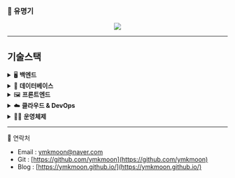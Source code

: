 ### 👋 유명기 

<!--
**ymkmoon/ymkmoon** is a ✨ _special_ ✨ repository because its `README.md` (this file) appears on your GitHub profile.

Here are some ideas to get you started:

- 🔭 I’m currently working on ...
- 🌱 I’m currently learning ...
- 👯 I’m looking to collaborate on ...
- 🤔 I’m looking for help with ...
- 💬 Ask me about ...
- 📫 How to reach me: ...
- 😄 Pronouns: ...
- ⚡ Fun fact: ...
-->

<!-- profile viewers count -->
<div align=center>


![](https://komarev.com/ghpvc/?username=ymkmoon&color=brightgreen)

<!-- [![Hits](https://hits.seeyoufarm.com/api/count/incr/badge.svg?url=https%3A%2F%2Fgithub.com%2Fymkmoon&count_bg=%23BDBDBD&title_bg=%238C8C8C&icon=&icon_color=%23BDBDBD&title=hits&edge_flat=false)](https://hits.seeyoufarm.com) -->

</div>

<!-- Github Stats -->
<!-- [![ymkmoon's github stats](https://github-readme-stats.vercel.app/api?username=ymkmoon&count_private=true&show_icons=true)](https://github.com/ymkmoon/github-readme-stats) -->
<!-- [![Most Used Languages](https://github-readme-stats.vercel.app/api/top-langs/?username=ymkmoon&layout=compact&langs_count=10&hide=css,scss)](https://github.com/ymkmoon/github-readme-stats) -->

<hr>

## 기술스택

<details>
<summary>🖥️ <strong>백엔드</strong></summary>

- **Java**  
  JPA와 MyBatis를 활용한 RESTful API 개발 경험  
- **Node.js**  
  Express 기반의 서버 구축 및 GraphQL API 개발

</details>

<details>
<summary>🧱 <strong>데이터베이스</strong></summary>

- **PostgreSQL**
- **MySQL**  

</details>

<details>
<summary>🖼️ <strong>프론트엔드</strong></summary>

- **React**  
  상태 관리 및 컴포넌트 기반 UI 개발

</details>

<details>
<summary>☁️ <strong>클라우드 & DevOps</strong></summary>

- **AWS**  
  EC2, S3, CodeDeploy를 활용한 인프라 구성 및 자동 배포  
- **Docker**  
  개발 환경 컨테이너화 및 배포 자동화 경험  
- **Jenkins**  
  CI/CD 파이프라인 구축 및 운영  
- **Nginx**  
  정적 파일 서빙 및 리버스 프록시 설정 경험

</details>

<details>
<summary>🧑‍💻 <strong>운영체제</strong></summary>

- **Linux**  
  CentOS, Rocky Linux, Ubuntu 환경에서의 서버 운영 및 쉘 스크립트 작성 경험

</details>


<!--
## 경력

<details>
<summary><strong>데이터통합서비스 플랫폼</strong> <span style="color:#6a737d;">(2025.07 ~)</span> - Backend (NodeJS)</summary>

| 구분           | 내용                                                                                   |
|----------------|----------------------------------------------------------------------------------------|
| 📅 프로젝트 설명 | 각 업무에 대한 결과 입력 및 업무 싸이클을 통한 자동 생성                                            |
| 🎯 담당분야      | Backend, 인프라 관리, DB 구성                                                               |
| 🛠️ 사용기술      | <code>NodeJS</code>, <code>GraphQL</code>, <code>Docker</code>, <code>Nginx</code>              |
| 📝 업무내용      | CRUD API 개발, 스케줄러 개발, 초기스크립트 정리, 도커를 이용한 이미지 생성과 컨테이너 실행                    |

</details>

<details>
<summary><strong>차량관제 FMS</strong> <span style="color:#6a737d;">(2024.01 - 2025.06)</span> - Frontend (React)</summary>

| 구분           | 내용                                                                                   |
|----------------|----------------------------------------------------------------------------------------|
| 📅 프로젝트 설명 | 차량 단말(IoT) 데이터를 이용해 차량 관제와 관리를 제공하는 서비스                                         |
| 🎯 담당분야      | Frontend, 담당 AWS 인프라 관리                                                              |
| 🛠️ 사용기술      | <code>React</code>, <code>Nginx</code>, <code>AWS (S3, Codedeploy, EC2)</code>               |
| 📝 업무내용      | 고객용 APP, 관리자용 WEB 신규 개발 및 Github Action과 AWS를 이용한 CICD 구축                              |

</details>

<details>
<summary><strong>국가연구과제</strong> <span style="color:#6a737d;">(2023.07 - 2023.11)</span> - Backend (Springboot) & Frontend (React)</summary>

| 구분           | 내용                                                                                   |
|----------------|----------------------------------------------------------------------------------------|
| 📅 프로젝트 설명 | 실내 측위 데이터를 이용해 원하는 위치의 예상 값을 계산(보간 처리)하여 제공하는 서비스                                |
| 🎯 담당분야      | Frontend, Backend                                                                      |
| 🛠️ 사용기술      | <code>Springboot</code>, <code>Java</code>, <code>React</code>, <code>Typescript</code>, <code>MongoDB</code>, <code>JPA</code>, <code>Querydsl</code> |
| 📝 업무내용      | 실내 측위 데이터 시각화 및 정제, 좌표계 변환과 IDW 보간법을 이용한 데이터 제공                                       |

</details>

<details>
<summary><strong>Mobility Service 2차</strong> <span style="color:#6a737d;">(2023.05 - 2023.07)</span> - Frontend (React)</summary>

| 구분           | 내용                                                                                   |
|----------------|----------------------------------------------------------------------------------------|
| 📅 프로젝트 설명 | 렌터카 APP의 관리와 운영을 제공하는 관리자 웹 서비스                                          |
| 🎯 담당분야      | Frontend                                                                              |
| 🛠️ 사용기술      | <code>React</code>, <code>Typescript</code>, <code>Apollo</code>, <code>GraphQL</code>, <code>Kakao Map</code>       |
| 📝 업무내용      | 고객의 추가 요구사항에 대해 수정 및 추가 개발(단말기관련)                                            |

</details>

<details>
<summary><strong>Car Sharing</strong> <span style="color:#6a737d;">(2023.04 - 2023.05)</span> - Frontend (React)</summary>

| 구분           | 내용                                                                                   |
|----------------|----------------------------------------------------------------------------------------|
| 📅 프로젝트 설명 | 내부 인력을 위한 렌터카 예약 서비스                                                       |
| 🎯 담당분야      | Frontend                                                                              |
| 🛠️ 사용기술      | <code>React</code>, <code>Typescript</code>, <code>GraphQL</code>, <code>Naver Map</code>                   |
| 📝 업무내용      | 로그인, 회원가입, 차량 예약, 예약 히스토리, 마이페이지 등 개발                                              |

</details>

<details>
<summary><strong>상권분석 시스템</strong> <span style="color:#6a737d;">(2022.12 - 2023.04)</span> - Backend (Spring) & Frontend (JSP)</summary>

| 구분           | 내용                                                                                   |
|----------------|----------------------------------------------------------------------------------------|
| 🎯 담당분야      | Backend, Frontend                                                                     |
| 🛠️ 사용기술      | <code>Java</code>, 전자정부 프레임워크, <code>jQuery</code>, <code>Javascript</code>                             |
| 📝 업무내용      | 기존 환경 분석하여 로컬 환경 빌드 및 실행과 운영 환경 배포까지의 흐름 문서화                                   |

</details>

<details>
<summary><strong>3D Camera Viewer</strong> <span style="color:#6a737d;">(2022.11 - 2022.12)</span> - Frontend (Javascript)</summary>

| 구분           | 내용                                                                                   |
|----------------|----------------------------------------------------------------------------------------|
| 📅 프로젝트 설명 | 실내 이미지를 이용한 파노라마 뷰 제공 및 이미지 거리·너비 계산 서비스                                     |
| 🎯 담당분야      | Frontend                                                                              |
| 🛠️ 사용기술      | <code>pannellum</code>, <code>Javascript</code>, HTML5-Canvas                                               |
| 📝 업무내용      | 실내 이미지 시각화 및 이미지 내 거리 측정 웹 페이지 개발                                              |

</details>

<details>
<summary><strong>Mobility Service 1차</strong> <span style="color:#6a737d;">(2022.05 - 2022.11)</span> - Frontend (React)</summary>

| 구분           | 내용                                                                                   |
|----------------|----------------------------------------------------------------------------------------|
| 📅 프로젝트 설명 | 렌터카 APP의 관리와 운영을 제공하는 관리자 웹 서비스                                           |
| 🎯 담당분야      | Frontend                                                                              |
| 🛠️ 사용기술      | <code>React</code>, <code>Typescript</code>, <code>Apollo</code>, <code>GraphQL</code>, <code>Kakao Map</code>         |
| 📝 업무내용      | 렌터카 스케줄표 생성과 차량 예약 및 배차 화면 개발                                             |

</details>

<details>
<summary><strong>Maas (열차 예약 시스템) 2차</strong> <span style="color:#6a737d;">(2021.12 - 2022.05)</span> - Backend (Springboot) & Frontend (JSP)</summary>

| 구분           | 내용                                                                                   |
|----------------|----------------------------------------------------------------------------------------|
| 📅 프로젝트 설명 | 일본 내 열차 예약 서비스                                                                |
| 🎯 담당분야      | Backend, Frontend                                                                     |
| 🛠️ 사용기술      | <code>Java</code>, <code>JSP</code>, <code>Springboot</code>, AWS Cognito                                      |
| 📝 업무내용      | AWS Cognito 기반 유저 관리, 특급 열차 티켓 변경 및 환불 개발                                         |

</details>

<details>
<summary><strong>차량관제 고도화</strong> <span style="color:#6a737d;">(2021.09 - 2021.12)</span> - Backend (Spring) & Frontend (JSP)</summary>

| 구분           | 내용                                                                                   |
|----------------|----------------------------------------------------------------------------------------|
| 🎯 담당분야      | Backend, Frontend                                                                     |
| 🛠️ 사용기술      | <code>Java</code>, <code>JSP</code>, Spring Framework, Geosoft Map, Olleh Map, Javascript                                |
| 📝 업무내용      | 차량 관제 시스템 고도화(지도 변경), 데이터 시각화 및 지도 기반 Polyline, Polygon 기능 추가                       |

</details>

<details>
<summary><strong>Maas (열차 예약 시스템) 1차</strong> <span style="color:#6a737d;">(2021.04 - 2021.10)</span> - Backend (Spring) & Frontend (JSP)</summary>

| 구분           | 내용                                                                                   |
|----------------|----------------------------------------------------------------------------------------|
| 📅 프로젝트 설명 | 일본 내 열차 예약 서비스                                                                |
| 🎯 담당분야      | Backend, Frontend                                                                     |
| 🛠️ 사용기술      | <code>Java</code>, <code>JSP</code>, <code>Springboot</code>, AWS Cognito, Javascript                       |
| 📝 업무내용      | AWS Cognito 기반 유저 관리, 열차 티켓 예약, 구매, 마이페이지 개발                                              |

</details>

-->

<hr>

💬 연락처
 * Email : [ymkmoon@naver.com](mailto:ymkmoon@naver.com)
 * Git : [https://github.com/ymkmoon](https://github.com/ymkmoon)
 * Blog : [https://ymkmoon.github.io/](https://ymkmoon.github.io/)
